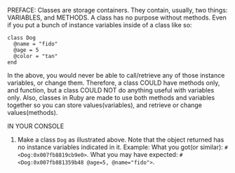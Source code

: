 PREFACE: Classes are storage containers. They contain, usually, two things: VARIABLES,
and METHODS. A class has no purpose without methods. Even if you put a bunch of 
instance variables inside of a class like so: 
```
class Dog
  @name = "fido"
  @age = 5
  @color = "tan"
end
```
In the above, you would never be able to call/retrieve any of those instance variables, or 
change them. Therefore, a class COULD have methods only, and function, but a class 
COULD NOT do anything useful with variables only. Also, classes in Ruby are made to use 
both methods and variables together so you can store values(variables), and retrieve or change 
values(methods).

IN YOUR CONSOLE

1. Make a class `Dog` as illustrated above. Note that the object returned has no 
instance variables indicated in it. Example: What you got(or similar): `#<Dog:0x007fb8819cb9e0>`.
What you may have expected: `#<Dog:0x007fb881359b48 @age=5, @name="fido">`.

